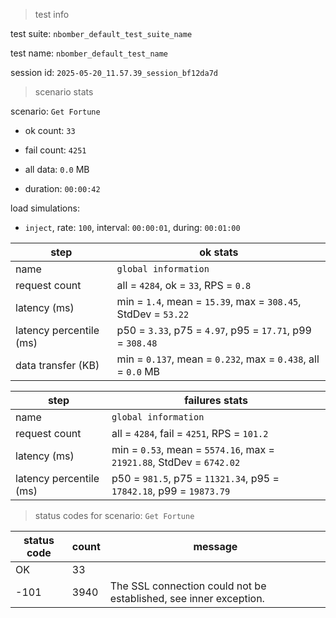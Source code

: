 > test info



test suite: `nbomber_default_test_suite_name`

test name: `nbomber_default_test_name`

session id: `2025-05-20_11.57.39_session_bf12da7d`

> scenario stats



scenario: `Get Fortune`

  - ok count: `33`

  - fail count: `4251`

  - all data: `0.0` MB

  - duration: `00:00:42`

load simulations:

  - `inject`, rate: `100`, interval: `00:00:01`, during: `00:01:00`

|step|ok stats|
|---|---|
|name|`global information`|
|request count|all = `4284`, ok = `33`, RPS = `0.8`|
|latency (ms)|min = `1.4`, mean = `15.39`, max = `308.45`, StdDev = `53.22`|
|latency percentile (ms)|p50 = `3.33`, p75 = `4.97`, p95 = `17.71`, p99 = `308.48`|
|data transfer (KB)|min = `0.137`, mean = `0.232`, max = `0.438`, all = `0.0` MB|


|step|failures stats|
|---|---|
|name|`global information`|
|request count|all = `4284`, fail = `4251`, RPS = `101.2`|
|latency (ms)|min = `0.53`, mean = `5574.16`, max = `21921.88`, StdDev = `6742.02`|
|latency percentile (ms)|p50 = `981.5`, p75 = `11321.34`, p95 = `17842.18`, p99 = `19873.79`|


> status codes for scenario: `Get Fortune`



|status code|count|message|
|---|---|---|
|OK|33||
|-101|3940|The SSL connection could not be established, see inner exception.|


